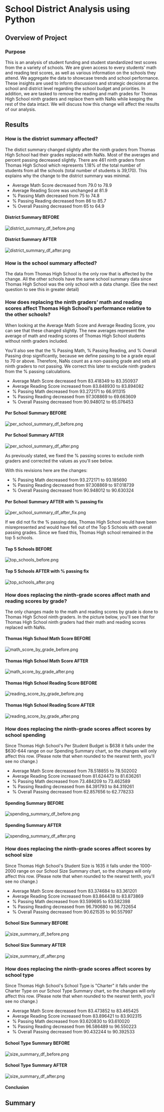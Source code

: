 # School District Analysis using Python

## Overview of Project

### Purpose

This is an analysis of student funding and student standardized test scores from the a variety of schools. We are given access to every students' math and reading test scores, as well as various information on the schools they attend. We aggregate the data to showcase trends and school performance. These insights are used to inform discussions and strategic decisions at the school and district level regarding the school budget and priorities. In addition, we are tasked to remove the reading and math grades for Thomas High School ninth graders and replace them with NaNs while keeping the rest of the data intact. We will discuss how this change will affect the results of our analysis.

## Results

### How is the district summary affected?

The distict summary changed slightly after the ninth graders from Thomas High School had their grades replaced with NaNs. Most of the averages and percent passing decreased slightly. There are 461 ninth graders from Thomas High School which represents 1.18% of the total number of students from all the schools (total number of students is 39,170). This explains why the change to the district summary was minimal.

- Average Math Score decreased from 79.0 to 78.9
- Average Reading Score was unchanged at 81.9
- % Passing Math decreased from 75 to 74.8
- % Passing Reading decreased from 86 to 85.7
- % Overall Passing decreased from 65 to 64.9

#### District Summary BEFORE

![district_summary_df_before.png](https://github.com/alexhuynh0530/School_District_Analysis/blob/main/Resources/district_summary_df_before.png)

#### District Summary AFTER

![district_summary_df_after.png](https://github.com/alexhuynh0530/School_District_Analysis/blob/main/Resources/district_summary_df_after.png)

### How is the school summary affected?

The data from Thomas High School is the only row that is affected by the change. All the other schools have the same school summary data since Thomas High School was the only school with a data change. (See the next question to see this in greater detail)

### How does replacing the ninth graders’ math and reading scores affect Thomas High School’s performance relative to the other schools?

When looking at the Average Math Score and Average Reading Score, you can see that these changed slightly. The new averages represent the average of math and reading scores of Thomas High School students without ninth graders included. 

You'll also see that the % Passing Math, % Passing Reading, and % Overall Passing drop significantly, because we define passing to be a grade equal to 70 or above. Therefore, NaNs count as a non-passing grade and sets all ninth graders to not passing. We correct this later to exclude ninth graders from the % passing calculations.

- Average Math Score decreased from 83.418349 to 83.350937
- Average Reading Score increased from 83.848930 to 83.894082
- % Passing Math decreased from 93.272171 to 66.911315
- % Passing Reading decreased from 97.308869 to 69.663609
- % Overall Passing decreased from 90.948012 to 65.076453

#### Per School Summary BEFORE

![per_school_summary_df_before.png](https://github.com/alexhuynh0530/School_District_Analysis/blob/main/Resources/per_school_summary_df_before.png)

#### Per School Summary AFTER

![per_school_summary_df_after.png](https://github.com/alexhuynh0530/School_District_Analysis/blob/main/Resources/per_school_summary_df_after.png)

As previously stated, we fixed the % passing scores to exclude ninth graders and corrected the values as you'll see below.

With this revisions here are the changes:
- % Passing Math decreased from 93.272171 to 93.185690	
- % Passing Reading decreased from 97.308869 to 97.018739
- % Overall Passing decreased from 90.948012 to 90.630324

#### Per School Summary AFTER with % passing fix

![per_school_summary_df_after_fix.png](https://github.com/alexhuynh0530/School_District_Analysis/blob/main/Resources/per_school_summary_df_after_fix.png)

If we did not fix the % passing data, Thomas High School would have been misrepresented and would have fell out of the Top 5 Schools with overall passing grades. Since we fixed this, Thomas High school remained in the top 5 schools.

#### Top 5 Schools BEFORE

![top_schools_before.png](https://github.com/alexhuynh0530/School_District_Analysis/blob/main/Resources/top_schools_before.png)

#### Top 5 Schools AFTER with % passing fix

![top_schools_after.png](https://github.com/alexhuynh0530/School_District_Analysis/blob/main/Resources/top_schools_after.png)

### How does replacing the ninth-grade scores affect math and reading scores by grade?

The only changes made to the math and reading scores by grade is done to Thomas High School ninth graders. In the picture below, you'll see that for Thomas High School ninth graders had their math and reading scores replaced with NaNs.

#### Thomas High School Math Score BEFORE

![math_score_by_grade_before.png](https://github.com/alexhuynh0530/School_District_Analysis/blob/main/Resources/math_score_by_grade_before.png)

#### Thomas High School Math Score AFTER

![math_score_by_grade_after.png](https://github.com/alexhuynh0530/School_District_Analysis/blob/main/Resources/math_score_by_grade_after.png)

#### Thomas High School Reading Score BEFORE

![reading_score_by_grade_before.png](https://github.com/alexhuynh0530/School_District_Analysis/blob/main/Resources/reading_score_by_grade_before.png)

#### Thomas High School Reading Score AFTER

![reading_score_by_grade_after.png](https://github.com/alexhuynh0530/School_District_Analysis/blob/main/Resources/reading_score_by_grade_after.png)

### How does replacing the ninth-grade scores affect scores by school spending

Since Thomas High School's Per Student Budget is $638 it falls under the $630-644 range on our Spending Summary chart, so the changes will only affect this row. (Please note that when rounded to the nearest tenth, you'll see no change.)

- Average Math Score decreased from 78.518855 to 78.502002
- Average Reading Score increased from 81.624473 to 81.636261
- % Passing Math decreased from 73.484209 to 73.462589	
- % Passing Reading decreased from 84.391793 to 84.319261
- % Overall Passing decreased from 62.857656 to 62.778233

#### Spending Summary BEFORE

![spending_summary_df_before.png](https://github.com/alexhuynh0530/School_District_Analysis/blob/main/Resources/spending_summary_df_before.png)

#### Spending Summary AFTER

![spending_summary_df_after.png](https://github.com/alexhuynh0530/School_District_Analysis/blob/main/Resources/spending_summary_df_after.png)

### How does replacing the ninth-grade scores affect scores by school size

Since Thomas High School's Student Size is 1635 it falls under the 1000-2000 range on our School Size Summary chart, so the changes will only affect this row. (Please note that when rounded to the nearest tenth, you'll see no change.)

- Average Math Score decreased from 83.374684 to 83.361201
- Average Reading Score increased from 83.864438 to 83.873869
- % Passing Math decreased from 93.599695 to 93.582398	
- % Passing Reading decreased from 96.790680 to 96.732654
- % Overall Passing decreased from 90.621535 to 90.557997

#### School Size Summary BEFORE

![size_summary_df_before.png](https://github.com/alexhuynh0530/School_District_Analysis/blob/main/Resources/size_summary_df_before.png)

#### School Size Summary AFTER

![size_summary_df_after.png](https://github.com/alexhuynh0530/School_District_Analysis/blob/main/Resources/size_summary_df_after.png)

### How does replacing the ninth-grade scores affect scores by school type

Since Thomas High School's School Type is "Charter" it falls under the Charter Type on our School Type Summary chart, so the changes will only affect this row. (Please note that when rounded to the nearest tenth, you'll see no change.)

- Average Math Score decreased from 83.473852 to 83.465425
- Average Reading Score increased from 83.896421 to 83.902315
- % Passing Math decreased from 93.620830 to 93.610020	
- % Passing Reading decreased from 96.586489 to 96.550223
- % Overall Passing decreased from 90.432244 to 90.392533

#### School Type Summary BEFORE

![size_summary_df_before.png](https://github.com/alexhuynh0530/School_District_Analysis/blob/main/Resources/size_summary_df_before.png)

#### School Type Summary AFTER

![size_summary_df_after.png](https://github.com/alexhuynh0530/School_District_Analysis/blob/main/Resources/size_summary_df_after.png)




#### Conclusion


## Summary


